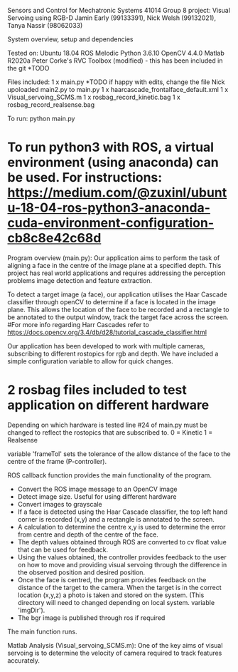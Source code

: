 Sensors and Control for Mechatronic Systems 41014
Group 8 project: Visual Servoing using RGB-D
Jamin Early (99133391), Nick Welsh (99132021), Tanya Nassir (98062033)
  
System overview, setup and dependencies

Tested on:
Ubuntu 18.04
ROS Melodic
Python 3.6.10
OpenCV 4.4.0
Matlab R2020a
Peter Corke's RVC Toolbox (modified) - this has been included in the git *TODO

Files included:
1 x main.py *TODO if happy with edits, change the file Nick upoloaded main2.py to main.py
1 x haarcascade_frontalface_default.xml
1 x Visual_servoing_SCMS.m
1 x rosbag_record_kinetic.bag
1 x rosbag_record_realsense.bag

To run:
python main.py

# To run python3 with ROS, a virtual environment (using anaconda) can be used. For instructions: https://medium.com/@zuxinl/ubuntu-18-04-ros-python3-anaconda-cuda-environment-configuration-cb8c8e42c68d    

Program overview (main.py):
Our application aims to perform the task of aligning a face in the centre of the image plane at a specified depth.
This project has real world applications and requires addressing the perception problems image detection and feature extraction.

To detect a target image (a face), our application utilises the Haar Cascade classifier through openCV to determine if a face is located in the image plane. This allows the location of the face to be recorded and a rectangle to be annotated to the output window, track the target face across the screen.
#For more info regarding Harr Cascades refer to https://docs.opencv.org/3.4/db/d28/tutorial_cascade_classifier.html

Our application has been developed to work with multiple cameras, subscribing to different rostopics for rgb and depth. We have included a simple configuration variable to allow for quick changes. 

# 2 rosbag files included to test application on different hardware
Depending on which hardware is tested line #24 of main.py must be changed to reflect the rostopics that are subscribed to.
0 = Kinetic
1 = Realsense

variable 'frameTol' sets the tolerance of the allow distance of the face to the centre of the frame (P-controller).

ROS callback function provides the main functionality of the program.
 - Convert the ROS image message to an OpenCV image
 - Detect image size. Useful for using different hardware
 - Convert images to grayscale
 - If a face is detected using the Haar Cascade classifier, the top left hand corner is recorded (x,y) and a rectangle is annotated 
   to the screen.
 - A calculation to determine the centre x,y is used to determine the error from centre and depth of the centre of the face.
 - The depth values obtained through ROS are converted to cv float value that can be used for feedback.
 - Using the values obtained, the controller provides feedback to the user on how to move and providing visual servoing
   through the difference in the observed position and desired position.
 - Once the face is centred, the program provides feedback on the distance of the target to the camera. When the target is in the        correct location (x,y,z) a photo is taken and stored on the system. (This directory will need to changed depending on local system.    variable 'imgDir').
 - The bgr image is published through ros if required

The main function runs.
 

Matlab Analysis (Visual_servoing_SCMS.m):
One of the key aims of visual servoing is to determine the velocity of camera required to track features accurately. 





